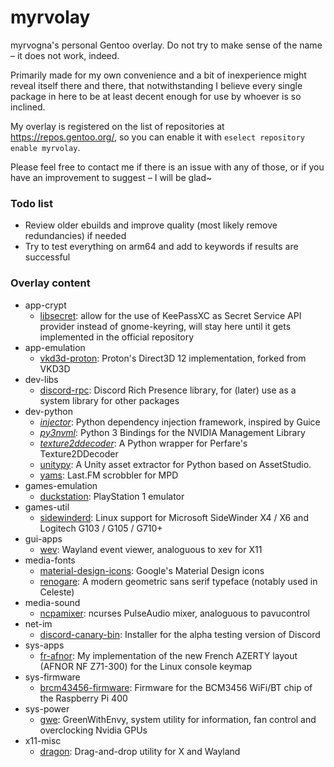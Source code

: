 # myrvolay
myrvogna's personal Gentoo overlay. Do not try to make sense of the name – it does not work, indeed.

Primarily made for my own convenience and a bit of inexperience might reveal itself there and there, that notwithstanding I believe every single package in here to be at least decent enough for use by whoever is so inclined.

My overlay is registered on the list of repositories at https://repos.gentoo.org/, so you can enable it with `eselect repository enable myrvolay`.

Please feel free to contact me if there is an issue with any of those, or if you have an improvement to suggest – I will be glad~

### Todo list ###
- Review older ebuilds and improve quality (most likely remove redundancies) if needed
- Try to test everything on arm64 and add to keywords if results are successful

### Overlay content ###
* app-crypt
  * [libsecret](https://packages.gentoo.org/packages/app-crypt/libsecret): allow for the use of KeePassXC as Secret Service API provider instead of gnome-keyring, will stay here until it gets implemented in the official repository
* app-emulation
  * [vkd3d-proton](https://github.com/HansKristian-Work/vkd3d-proton): Proton's Direct3D 12 implementation, forked from VKD3D
* dev-libs
  * [discord-rpc](https://github.com/discord/discord-rpc): Discord Rich Presence library, for (later) use as a system library for other packages
* dev-python
  * *[injector](https://pypi.org/project/injector/)*: Python dependency injection framework, inspired by Guice
  * *[py3nvml](https://pypi.org/project/py3nvml/)*: Python 3 Bindings for the NVIDIA Management Library
  * *[texture2ddecoder](https://github.com/K0lb3/texture2ddecoder)*: A Python wrapper for Perfare's Texture2DDecoder 
  * [unitypy](https://github.com/K0lb3/UnityPy): A Unity asset extractor for Python based on AssetStudio.
  * [yams](https://github.com/Berulacks/yams): Last.FM scrobbler for MPD
* games-emulation
  * [duckstation](https://github.com/stenzek/duckstation): PlayStation 1 emulator
* games-util
  * [sidewinderd](https://github.com/tolga9009/sidewinderd): Linux support for Microsoft SideWinder X4 / X6 and Logitech G103 / G105 / G710+
* gui-apps
  * [wev](https://git.sr.ht/~sircmpwn/wev): Wayland event viewer, analoguous to xev for X11
* media-fonts
  * [material-design-icons](https://github.com/google/material-design-icons/): Google's Material Design icons
  * [renogare](https://www.creativefabrica.com/product/renogare/): A modern geometric sans serif typeface (notably used in Celeste)
* media-sound
  * [ncpamixer](https://github.com/fulhax/ncpamixer): ncurses PulseAudio mixer, analoguous to pavucontrol
* net-im
  * [discord-canary-bin](https://discord.com/): Installer for the alpha testing version of Discord
* sys-apps
  * [fr-afnor](https://github.com/myrvogna/fr-afnor): My implementation of the new French AZERTY layout (AFNOR NF Z71-300) for the Linux console keymap
* sys-firmware
  * [brcm43456-firmware](https://github.com/RPi-Distro/firmware-nonfree): Firmware for the BCM3456 WiFi/BT chip of the Raspberry Pi 400
* sys-power
  * [gwe](https://gitlab.com/leinardi/gwe): GreenWithEnvy, system utility for information, fan control and overclocking Nvidia GPUs
* x11-misc
  * [dragon](https://github.com/mwh/dragon): Drag-and-drop utility for X and Wayland
